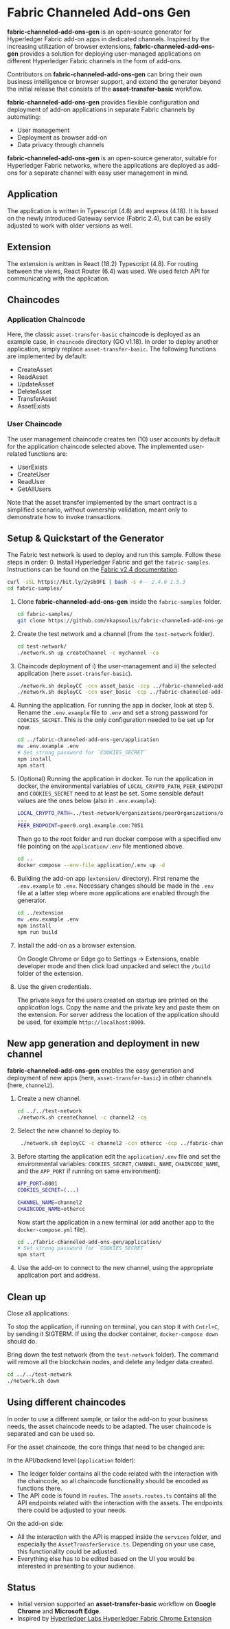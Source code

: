 # Fabric Channeled Add-ons Gen

**fabric-channeled-add-ons-gen** is an open-source generator for Hyperledger Fabric add-on apps in dedicated channels. Inspired by the increasing utilization of browser extensions, **fabric-channeled-add-ons-gen** provides a solution for deploying user-managed applications on different Hyperledger Fabric channels in the form of add-ons.

Contributors on **fabric-channeled-add-ons-gen** can bring their own business intelligence or browser support, and extend the generator beyond the initial release that consists of the **asset-transfer-basic** workflow.

**fabric-channeled-add-ons-gen** provides flexible configuration and deployment of add-on applications in separate Fabric channels by automating:

- User management
- Deployment as browser add-on
- Data privacy through channels

**fabric-channeled-add-ons-gen** is an open-source generator, suitable for Hyperledger Fabric networks, where the applications are deployed as add-ons for a separate channel with easy user management in mind.

## Application

The application is written in Typescript (4.8) and express (4.18). It is based on the newly introduced Gateway service (Fabric 2.4), but can be easily adjusted to work with older versions as well.

## Extension

The extension is written in React (18.2) Typescript (4.8). For routing between the views, React Router (6.4) was used. We
used fetch API for communicating with the application.

## Chaincodes

### Application Chaincode

Here, the classic `asset-transfer-basic` chaincode is deployed as an example case, in `chaincode` directory (GO v1.18).
In order to deploy another application, simply replace `asset-transfer-basic`.
The following functions are implemented by default:

- CreateAsset
- ReadAsset
- UpdateAsset
- DeleteAsset
- TransferAsset
- AssetExists

### User Chaincode

The user management chaincode creates ten (10) user accounts by default for the application chaincode selected above.
The implemented user-related functions are:

- UserExists
- CreateUser
- ReadUser
- GetAllUsers

Note that the asset transfer implemented by the smart contract is a simplified scenario, without ownership validation, meant only to demonstrate how to invoke transactions.

## Setup & Quickstart of the Generator

The Fabric test network is used to deploy and run this sample. Follow these steps in order:
0. Install Hyperledger Fabric and get the `fabric-samples`.
   Instructions can be found on the [Fabric v2.4 documentation](https://hyperledger-fabric.readthedocs.io/en/release-2.4/install.html).

   ```bash
   curl -sSL https://bit.ly/2ysbOFE | bash -s #-- 2.4.6 1.5.3
   cd fabric-samples/
   ```

1. Clone **fabric-channeled-add-ons-gen** inside the `fabric-samples` folder.

   ```bash
   cd fabric-samples/
   git clone https://github.com/nkapsoulis/fabric-channeled-add-ons-gen.git
   ```

2. Create the test network and a channel (from the `test-network` folder).

   ```bash
   cd test-network/
   ./network.sh up createChannel -c mychannel -ca
   ```

3. Chaincode deployment of i) the user-management and ii) the selected application (here `asset-transfer-basic`).

   ```bash
   ./network.sh deployCC -ccn asset_basic -ccp ../fabric-channeled-add-ons-gen/chaincode/asset-chaincode -ccl go
   ./network.sh deployCC -ccn user_basic -ccp ../fabric-channeled-add-ons-gen/chaincode/user-chaincode -ccl go
   ```

4. Running the application. For running the app in docker, look at step 5. Rename the `.env.example` file to `.env` and set a strong password for `COOKIES_SECRET`.
   This is the only configuration needed to be set up for now.

   ```bash
   cd ../fabric-channeled-add-ons-gen/application
   mv .env.example .env
   # Set strong password for `COOKIES_SECRET`
   npm install
   npm start
   ```

5. (Optional) Running the application in docker. To run the application in docker, the environmental variables of `LOCAL_CRYPTO_PATH`, `PEER_ENDPOINT` and `COOKIES_SECRET` need to at least be set. Some sensible default values are the ones below (also in `.env.example`):

   ```bash
   LOCAL_CRYPTO_PATH=../test-network/organizations/peerOrganizations/org1.example.com
   ...
   PEER_ENDPOINT=peer0.org1.example.com:7051
   ```

   Then go to the root folder and run docker compose with a specified env file pointing on the `application/.env` file mentioned above.

   ```bash
   cd ..
   docker compose --env-file application/.env up -d
   ```

6. Building the add-on app (`extension/` directory). First rename the `.env.example` to `.env`.
Necessary changes should be made in the `.env` file at a latter step where more applications are enabled through the generator.

   ```bash
   cd ../extension
   mv .env.example .env
   npm install
   npm run build
   ```

7. Install the add-on as a browser extension.

   On Google Chrome or Edge go to Settings -> Extensions, enable
   developer mode and then click load unpacked and select the
   `/build` folder of the extension.

8. Use the given credentials.

   The private keys for the users created on startup are printed on the _application_ logs.
   Copy the name and the private key and paste them on the extension. For server address the location of the
   application should be used, for example `http://localhost:8000`.

## New app generation and deployment in new channel

**fabric-channeled-add-ons-gen** enables the easy generation and deployment of new apps (here, `asset-transfer-basic`) in other channels (here, `channel2`).

1. Create a new channel.

   ```bash
   cd ../../test-network
   ./network.sh createChannel -c channel2 -ca
   ```

2. Select the new channel to deploy to.

   ```bash
    ./network.sh deployCC -c channel2 -ccn othercc -ccp ../fabric-channeled-add-ons-gen/chaincode/ -ccl go
   ```

3. Before starting the application edit the `application/.env` file and set the environmental variables:
   `COOKIES_SECRET`, `CHANNEL_NAME`, `CHAINCODE_NAME`, and the `APP_PORT` if running on same environment):

   ```bash
   APP_PORT=8001
   COOKIES_SECRET=(...)

   CHANNEL_NAME=channel2
   CHAINCODE_NAME=othercc
   ```

   Now start the application in a new terminal (or add another app to the `docker-compose.yml` file).

   ```bash
   cd ../fabric-channeled-add-ons-gen/application/
   # Set strong password for `COOKIES_SECRET`
   npm start
   ```

4. Use the add-on to connect to the new channel, using the appropriate application port and address.

## Clean up

Close all applications:

To stop the application, if running on terminal, you can stop it with `Cntrl+C`, by sending it SIGTERM. If using the docker container,
`docker-compose down` should do.

Bring down the test network (from the `test-network` folder). The command will remove all the blockchain nodes, and delete any ledger data created.

```bash
cd ../../test-network
./network.sh down
```

## Using different chaincodes

In order to use a different sample, or tailor the add-on to your business needs, the asset chaincode needs to be adapted. The user chaincode is separated and can be used so.

For the asset chaincode, the core things that need to be changed are:

In the API/backend level (`application` folder):

- The ledger folder contains all the code related with the interaction with the chaincode, so all chaincode functionality should be encoded as functions there.
- The API code is found in `routes`. The `assets.routes.ts` contains all the API endpoints related with the interaction with the assets. The endpoints there could be adjusted to your needs.

On the add-on side:

- All the interaction with the API is mapped inside the `services` folder, and especially the `AssetTransferService.ts`. Depending on your use case, this functionality could be adjusted.
- Everything else has to be edited based on the UI you would be interested in presenting to your audience. 

## Status

- Initial version supported an **asset-transfer-basic** workflow on **Google Chrome** and **Microsoft Edge**.
- Inspired by [Hyperledger Labs Hyperledger Fabric Chrome Extension](https://github.com/hyperledger-labs/fabric-chrome-extension)
